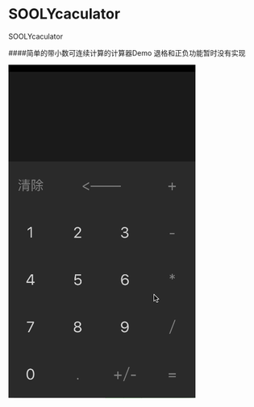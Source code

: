 # SOOLYcaculator
SOOLYcaculator

####简单的带小数可连续计算的计算器Demo
退格和正负功能暂时没有实现

![SOOLYcaculator](https://raw.githubusercontent.com/SoolyChristy/SOOLYcaculator/master/resource/66666.gif)
